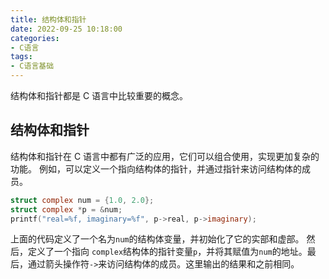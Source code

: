 ```yaml
---
title: 结构体和指针
date: 2022-09-25 10:18:00
categories:
- C语言
tags:
- C语言基础
---
```


结构体和指针都是 C 语言中比较重要的概念。

## 结构体和指针

结构体和指针在 C 语言中都有广泛的应用，它们可以组合使用，实现更加复杂的功能。
例如，可以定义一个指向结构体的指针，并通过指针来访问结构体的成员。

```c
struct complex num = {1.0, 2.0};
struct complex *p = &num;
printf("real=%f, imaginary=%f", p->real, p->imaginary);
```

上面的代码定义了一个名为`num`的结构体变量，并初始化了它的实部和虚部。
然后，定义了一个指向 `complex`结构体的指针变量`p`，并将其赋值为`num`的地址。最后，通过箭头操作符`->`来访问结构体的成员。这里输出的结果和之前相同。